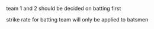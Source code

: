 team 1 and 2 should be decided on batting first

strike rate for batting team will only be applied to batsmen
